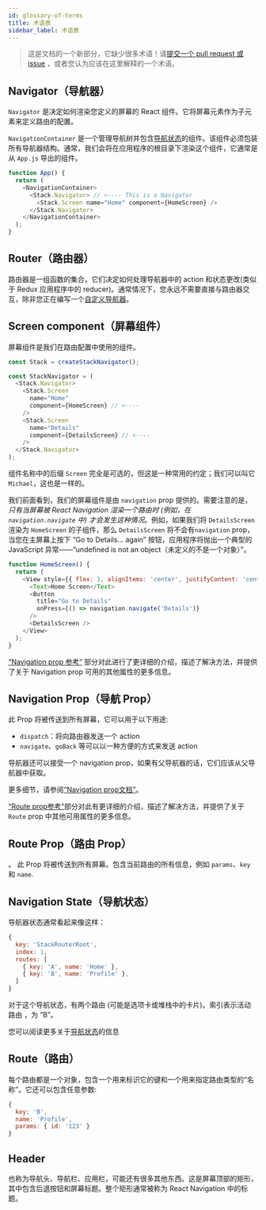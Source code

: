 ```yaml
---
id: glossary-of-terms
title: 术语表
sidebar_label: 术语表
---
```


> 这是文档的一个新部分，它缺少很多术语！请[提交一个 pull request 或 issue](https://github.com/react-navigation/react-navigation.github.io) ，或者您认为应该在这里解释的一个术语。

## Navigator（导航器）

`Navigator` 是决定如何渲染您定义的屏幕的 React 组件。它将屏幕元素作为子元素来定义路由的配置。

`NavigationContainer` 是一个管理导航树并包含[导航状态](navigation-state.md)的组件。该组件必须包装所有导航器结构。通常，我们会将在应用程序的根目录下渲染这个组件，它通常是从 `App.js` 导出的组件。

```js
function App() {
  return (
    <NavigationContainer>
      <Stack.Navigator> // <---- This is a Navigator
        <Stack.Screen name="Home" component={HomeScreen} />
      </Stack.Navigator>
    </NavigationContainer>
  );
}
```

## Router（路由器）

路由器是一组函数的集合，它们决定如何处理导航器中的 action 和状态更改(类似于 Redux 应用程序中的 reducer)。通常情况下，您永远不需要直接与路由器交互，除非您正在编写一个[自定义导航器](custom-navigator.md)。

## Screen component（屏幕组件）

屏幕组件是我们在路由配置中使用的组件。

```js
const Stack = createStackNavigator();

const StackNavigator = (
  <Stack.Navigator>
    <Stack.Screen
      name="Home"
      component={HomeScreen} // <----
    />
    <Stack.Screen
      name="Details"
      component={DetailsScreen} // <----
    />
  </Stack.Navigator>
);
```

组件名称中的后缀 `Screen` 完全是可选的，但这是一种常用的约定；我们可以叫它 `Michael`，这也是一样的。

我们前面看到，我们的屏幕组件是由 `navigation` prop 提供的。需要注意的是，*只有当屏幕被 React Navigation 渲染一个路由时 (例如，在 `navigation.navigate` 中) 才会发生这种情况*。例如，如果我们将 `DetailsScreen` 渲染为 `HomeScreen` 的子组件，那么 `DetailsScreen` 将不会有`navigation` prop，当您在主屏幕上按下 “Go to Details... again” 按钮，应用程序将抛出一个典型的 JavaScript 异常——“undefined is not an object（未定义的不是一个对象）”。

```js
function HomeScreen() {
  return (
    <View style={{ flex: 1, alignItems: 'center', justifyContent: 'center' }}>
      <Text>Home Screen</Text>
      <Button
        title="Go to Details"
        onPress={() => navigation.navigate('Details')}
      />
      <DetailsScreen />
    </View>
  );
}
```

[“Navigation prop 参考”](navigation-prop.md) 部分对此进行了更详细的介绍，描述了解决方法，并提供了关于 Navigation prop 可用的其他属性的更多信息。

## Navigation Prop（导航 Prop）

此 Prop 将被传送到所有屏幕，它可以用于以下用途:

- `dispatch`：将向路由器发送一个 action
- `navigate`、`goBack` 等可以以一种方便的方式来发送 action

导航器还可以接受一个 navigation prop，如果有父导航器的话，它们应该从父导航器中获取。

更多细节，请参阅[“Navigation prop文档”](Navigation-prop.md)。

[“Route prop参考”](Route-prop.md)部分对此有更详细的介绍，描述了解决方法，并提供了关于 `Route` prop 中其他可用属性的更多信息。

## Route Prop（路由 Prop）
。
此 Prop 将被传送到所有屏幕。包含当前路由的所有信息，例如 `params`、`key` 和 `name`.

## Navigation State（导航状态）

导航器状态通常看起来像这样：

```js
{
  key: 'StackRouterRoot',
  index: 1,
  routes: [
    { key: 'A', name: 'Home' },
    { key: 'B', name: 'Profile' },
  ]
}
```

对于这个导航状态，有两个路由 (可能是选项卡或堆栈中的卡片)。索引表示活动路由 ，为 “B”。

您可以阅读更多关于[导航状态](navigation-state.md)的信息

## Route（路由）

每个路由都是一个对象，包含一个用来标识它的键和一个用来指定路由类型的“名称”。它还可以包含任意参数:

```js
{
  key: 'B',
  name: 'Profile',
  params: { id: '123' }
}
```

## Header

也称为导航头、导航栏、应用栏，可能还有很多其他东西。这是屏幕顶部的矩形，其中包含后退按钮和屏幕标题。整个矩形通常被称为 React Navigation 中的标题。